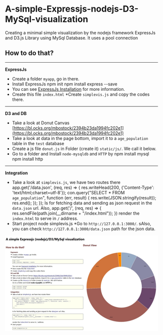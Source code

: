 # A-simple-Expressjs-nodejs-D3-MySql-visualization
Creating a minimal simple visualization by the nodejs framework ExpressJs and D3.js Library using MySql Database. It uses a pool connection

## How to do that?
---
**ExpressJs**
* Create a folder `myapp`, go in there.
* Install ExpressJs
	npm init
	npm install express --save
* You can see [ExpressJs Installation](http://expressjs.com/en/starter/installing.html) for more information.
* Create this file  `index.html`
*Create  `simplevis.js` and copy the codes there.
---
**D3 and DB**
* Take a look at Donut Canvas [https://bl.ocks.org/mbostock/2394b23da1994fc202e1](https://bl.ocks.org/mbostock/2394b23da1994fc202e1)
* Take a look at data in the page bottom, import it to a  `age_population` table in the `test` database
* Create a js file `donut.js` in Folder (create it) `static/js/`. We call it below.
* Go to a folder and Install `node-mysqldb` and `HTTP` by
	npm install mysql
	npm install http    
---
**Integration**
* Take a look at `simplevis.js`, we have two routes there
		app.get('/data.json', (req, res) => {
		  res.writeHead(200, {'Content-Type': 'text/html;charset=utf-8'});
		  con.query("SELECT * FROM `age_population`", function (err, result) {
		    res.write(JSON.stringify(result));
		    res.end();
		  });
		});
Is for fetching data and sending as json request in the `data.json` url.
Also,
		app.get('/', (req, res) => {
		  res.sendFile(path.join(__dirname + "/index.html"));
		})
render the `index.html` to serve in `/` address.
* Start project
	node simplevis.js
*Go to `http://127.0.0.1:3000/`. sAlso, you can check `http://127.0.0.1:3000/data.json` path for the json data.
    </ul>
  </div>
![Image](d3-mysql-expressjs-nodejs.jpg)
